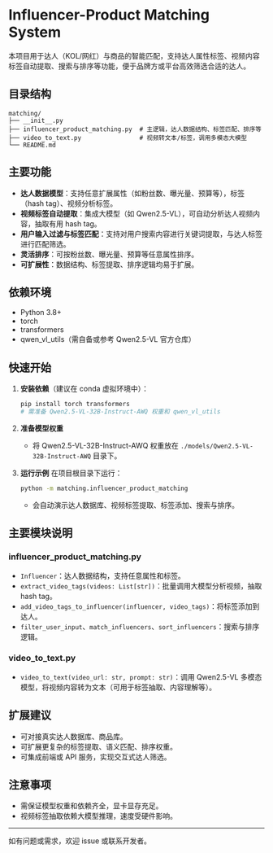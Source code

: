 # Influencer-Product Matching System

本项目用于达人（KOL/网红）与商品的智能匹配，支持达人属性标签、视频内容标签自动提取、搜索与排序等功能，便于品牌方或平台高效筛选合适的达人。

## 目录结构

```
matching/
├── __init__.py
├── influencer_product_matching.py  # 主逻辑，达人数据结构、标签匹配、排序等
├── video_to_text.py                # 视频转文本/标签，调用多模态大模型
└── README.md
```

## 主要功能

- **达人数据模型**：支持任意扩展属性（如粉丝数、曝光量、预算等），标签（hash tag）、视频分析标签。
- **视频标签自动提取**：集成大模型（如 Qwen2.5-VL），可自动分析达人视频内容，抽取有用 hash tag。
- **用户输入过滤与标签匹配**：支持对用户搜索内容进行关键词提取，与达人标签进行匹配筛选。
- **灵活排序**：可按粉丝数、曝光量、预算等任意属性排序。
- **可扩展性**：数据结构、标签提取、排序逻辑均易于扩展。

## 依赖环境

- Python 3.8+
- torch
- transformers
- qwen_vl_utils（需自备或参考 Qwen2.5-VL 官方仓库）

## 快速开始

1. **安装依赖**（建议在 conda 虚拟环境中）：
   ```bash
   pip install torch transformers
   # 需准备 Qwen2.5-VL-32B-Instruct-AWQ 权重和 qwen_vl_utils
   ```

2. **准备模型权重**
   - 将 Qwen2.5-VL-32B-Instruct-AWQ 权重放在 `./models/Qwen2.5-VL-32B-Instruct-AWQ` 目录下。

3. **运行示例**
   在项目根目录下运行：
   ```bash
   python -m matching.influencer_product_matching
   ```
   - 会自动演示达人数据库、视频标签提取、标签添加、搜索与排序。

## 主要模块说明

### influencer_product_matching.py
- `Influencer`：达人数据结构，支持任意属性和标签。
- `extract_video_tags(videos: List[str])`：批量调用大模型分析视频，抽取 hash tag。
- `add_video_tags_to_influencer(influencer, video_tags)`：将标签添加到达人。
- `filter_user_input`、`match_influencers`、`sort_influencers`：搜索与排序逻辑。

### video_to_text.py
- `video_to_text(video_url: str, prompt: str)`：调用 Qwen2.5-VL 多模态模型，将视频内容转为文本（可用于标签抽取、内容理解等）。

## 扩展建议
- 可对接真实达人数据库、商品库。
- 可扩展更复杂的标签提取、语义匹配、排序权重。
- 可集成前端或 API 服务，实现交互式达人筛选。

## 注意事项
- 需保证模型权重和依赖齐全，显卡显存充足。
- 视频标签抽取依赖大模型推理，速度受硬件影响。

---
如有问题或需求，欢迎 issue 或联系开发者。 